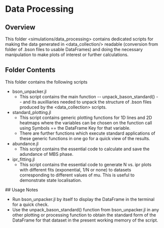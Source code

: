 # Data Processing

## Overview
This folder <simulations/data_processing> contains dedicated scripts for making the data generated in <data_collection/> readable (conversion from folder of .bson files to usable DataFrames) and doing the necessary manipulation to make plots of interest or further calculations.

## Folder Contents
This folder contains the following scripts
- bson_unpacker.jl
  - This script contains the main function -- unpack_bason_standard() -- and its auxilliaries needed to unpack the structure of .bson files produced by the <data_collection> scripts.
- standard_plotting.jl
  - This script contains generic plotting functions for 1D lines and 2D heatmaps where the variables can be chosen on the function call using Symbols == the DataFrame Key for that variable.
  - There are further functions which execute standard applications of these generic functions in one go for a quick view of the results.
- abundance.jl
  - This script contains the essential code to calculate and save the adundance of MBS phase.
- ipr_fitting.jl
  - This script contains the essential code to generate N vs. ipr plots with different fits (exponential, 1/N or none) to datasets corresponding to different values of mu. This is useful to demonstrate state localisation.


## Usage Notes

- Run bson_unpacker.jl by itself to display the DataFrame in the terminal for a quick check.
- Use the unpack_bason_standard() function from bson_unpacker.jl in any other plotting or processing function to obtain the standard form of the DataFrame for that dataset in the present working memory of the script.